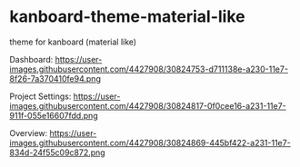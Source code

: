 # kanboard-theme-material-like
theme for kanboard (material like)

Dashboard:
https://user-images.githubusercontent.com/4427908/30824753-d711138e-a230-11e7-8f26-7a370410fe94.png

Project Settings:
https://user-images.githubusercontent.com/4427908/30824817-0f0cee16-a231-11e7-911f-055e16607fdd.png

Overview:
https://user-images.githubusercontent.com/4427908/30824869-445bf422-a231-11e7-834d-24f55c09c872.png
